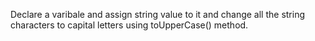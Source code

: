 Declare a varibale and assign string value to it and change all the string characters to capital letters using toUpperCase() method.

